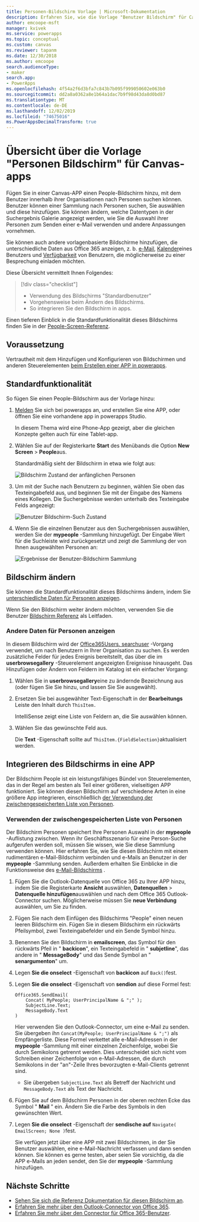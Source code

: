 ```yaml
---
title: Personen-Bildschirm Vorlage | Microsoft-Dokumentation
description: Erfahren Sie, wie die Vorlage "Benutzer Bildschirm" für Canvas-apps funktioniert und wie Sie den Bildschirm für Ihre eigenen Anwendungsfälle erweitern können.
author: emcoope-msft
manager: kvivek
ms.service: powerapps
ms.topic: conceptual
ms.custom: canvas
ms.reviewer: tapanm
ms.date: 12/30/2018
ms.author: emcoope
search.audienceType:
- maker
search.app:
- PowerApps
ms.openlocfilehash: 4f54a2f6d3bfa7c843b7b095f999050602e063b0
ms.sourcegitcommit: dd2a8a0362a8e1b64a1dac7b9f98d43da8d0bd87
ms.translationtype: MT
ms.contentlocale: de-DE
ms.lasthandoff: 12/02/2019
ms.locfileid: "74675016"
ms.PowerAppsDecimalTransform: true
---
```

# <a name="overview-of-the-people-screen-template-for-canvas-apps"></a>Übersicht über die Vorlage "Personen Bildschirm" für Canvas-apps

Fügen Sie in einer Canvas-APP einen People-Bildschirm hinzu, mit dem Benutzer innerhalb ihrer Organisationen nach Personen suchen können. Benutzer können einer Sammlung nach Personen suchen, Sie auswählen und diese hinzufügen. Sie können ändern, welche Datentypen in der Suchergebnis Galerie angezeigt werden, wie Sie die Auswahl ihrer Personen zum Senden einer e-Mail verwenden und andere Anpassungen vornehmen.

Sie können auch andere vorlagenbasierte Bildschirme hinzufügen, die unterschiedliche Daten aus Office 365 anzeigen, z. b. [e-Mail](email-screen-overview.md), [Kalender](calendar-screen-overview.md)eines Benutzers und [Verfügbarkeit](meeting-screen-overview.md) von Benutzern, die möglicherweise zu einer Besprechung einladen möchten.

Diese Übersicht vermittelt Ihnen Folgendes:
> [!div class="checklist"]
> * Verwendung des Bildschirms "Standardbenutzer"
> * Vorgehensweise beim Ändern des Bildschirms.
> * So integrieren Sie den Bildschirm in apps.

Einen tieferen Einblick in die Standardfunktionalität dieses Bildschirms finden Sie in der [People-Screen-Referenz](people-screen-reference.md).

## <a name="prerequisite"></a>Voraussetzung

Vertrautheit mit dem Hinzufügen und Konfigurieren von Bildschirmen und anderen Steuerelementen [beim Erstellen einer APP in powerapps](../data-platform-create-app-scratch.md).

## <a name="default-functionality"></a>Standardfunktionalität

So fügen Sie einen People-Bildschirm aus der Vorlage hinzu:

1. [Melden](https://make.powerapps.com?utm_source=padocs&utm_medium=linkinadoc&utm_campaign=referralsfromdoc) Sie sich bei powerapps an, und erstellen Sie eine APP, oder öffnen Sie eine vorhandene app in powerapps Studio.

    In diesem Thema wird eine Phone-App gezeigt, aber die gleichen Konzepte gelten auch für eine Tablet-app.

1. Wählen Sie auf der Registerkarte **Start** des Menübands die Option **New Screen** > **People**aus.

    Standardmäßig sieht der Bildschirm in etwa wie folgt aus:

    ![Bildschirm Zustand der anfänglichen Personen](media/people-screen/people-screen-empty.png)

1. Um mit der Suche nach Benutzern zu beginnen, wählen Sie oben das Texteingabefeld aus, und beginnen Sie mit der Eingabe des Namens eines Kollegen. Die Suchergebnisse werden unterhalb des Texteingabe Felds angezeigt:

    ![Benutzer Bildschirm-Such Zustand](media/people-screen/people-browse-gall-full.png)

1. Wenn Sie die einzelnen Benutzer aus den Suchergebnissen auswählen, werden Sie der **mypeople** -Sammlung hinzugefügt. Der Eingabe Wert für die Suchleiste wird zurückgesetzt und zeigt die Sammlung der von Ihnen ausgewählten Personen an:

    ![Ergebnisse der Benutzer-Bildschirm Sammlung](media/people-screen/people-people-gall-full.png)

## <a name="modify-the-screen"></a>Bildschirm ändern

Sie können die Standardfunktionalität dieses Bildschirms ändern, indem Sie [unterschiedliche Daten für Personen anzeigen](people-screen-overview.md#show-different-data-for-people).

Wenn Sie den Bildschirm weiter ändern möchten, verwenden Sie die Benutzer [Bildschirm Referenz](./people-screen-reference.md) als Leitfaden.

### <a name="show-different-data-for-people"></a>Andere Daten für Personen anzeigen

In diesem Bildschirm wird der [Office365Users. searchuser](https://docs.microsoft.com/connectors/office365users/#searchuser) -Vorgang verwendet, um nach Benutzern in Ihrer Organisation zu suchen. Es werden zusätzliche Felder für jedes Ereignis bereitstellt, das über die im **userbrowsegallery** -Steuerelement angezeigten Ereignisse hinausgeht. Das Hinzufügen oder Ändern von Feldern im Katalog ist ein einfacher Vorgang:

1. Wählen Sie in **userbrowsegallery**eine zu ändernde Bezeichnung aus (oder fügen Sie Sie hinzu, und lassen Sie Sie ausgewählt).

1. Ersetzen Sie bei ausgewählter Text-Eigenschaft in der **Bearbeitungs** Leiste den Inhalt durch `ThisItem.`

    IntelliSense zeigt eine Liste von Feldern an, die Sie auswählen können.

1. Wählen Sie das gewünschte Feld aus.

    Die **Text** -Eigenschaft sollte auf `ThisItem.{FieldSelection}`aktualisiert werden.

## <a name="integrate-the-screen-into-an-app"></a>Integrieren des Bildschirms in eine APP

Der Bildschirm People ist ein leistungsfähiges Bündel von Steuerelementen, das in der Regel am besten als Teil einer größeren, vielseitigen APP funktioniert. Sie können diesen Bildschirm auf verschiedene Arten in eine größere App integrieren, einschließlich [der Verwendung der zwischengespeicherten Liste von Personen](people-screen-overview.md#use-your-cached-list-of-people).

### <a name="use-your-cached-list-of-people"></a>Verwenden der zwischengespeicherten Liste von Personen

Der Bildschirm Personen speichert Ihre Personen Auswahl in der **mypeople** -Auflistung zwischen. Wenn ihr Geschäftsszenario für eine Person-Suche aufgerufen werden soll, müssen Sie wissen, wie Sie diese Sammlung verwenden können. Hier erfahren Sie, wie Sie diesen Bildschirm mit einem rudimentären e-Mail-Bildschirm verbinden und e-Mails an Benutzer in der **mypeople** -Sammlung senden. Außerdem erhalten Sie Einblicke in die Funktionsweise des [e-Mail-Bildschirms](./email-screen-overview.md) .

1. Fügen Sie die Outlook-Datenquelle von Office 365 zu Ihrer APP hinzu, indem Sie die Registerkarte **Ansicht** auswählen, **Datenquellen** > **Datenquelle hinzufügen**auswählen und nach dem Office 365 Outlook-Connector suchen. Möglicherweise müssen Sie **neue Verbindung** auswählen, um Sie zu finden.
1. Fügen Sie nach dem Einfügen des Bildschirms "People" einen neuen leeren Bildschirm ein. Fügen Sie in diesem Bildschirm ein rückwärts Pfeilsymbol, zwei Texteingabefelder und ein Sende Symbol hinzu.
1. Benennen Sie den Bildschirm in **emailscreen**, das Symbol für den rückwärts Pfeil in " **backicon**", ein Texteingabefeld in " **subjetline**", das andere in " **MessageBody**" und das Sende Symbol an " **senargumenton**" um.
1. Legen **Sie die onselect** -Eigenschaft von **backicon** auf `Back()`fest.
1. Legen **Sie die onselect** -Eigenschaft von **sendion** auf diese Formel fest:

    ```powerapps-comma
    Office365.SendEmail( 
        Concat( MyPeople; UserPrincipalName & ";" ); 
        SubjectLine.Text; 
        MessageBody.Text 
    )
    ```
    
    Hier verwenden Sie den Outlook-Connector, um eine e-Mail zu senden. Sie übergeben ihn `Concat(MyPeople; UserPrincipalName & ";")` als Empfängerliste. Diese Formel verkettet alle e-Mail-Adressen in der **mypeople** -Sammlung mit einer einzelnen Zeichenfolge, wobei Sie durch Semikolons getrennt werden. Dies unterscheidet sich nicht vom Schreiben einer Zeichenfolge von e-Mail-Adressen, die durch Semikolons in der "an"-Zeile Ihres bevorzugten e-Mail-Clients getrennt sind.
    * Sie übergeben `SubjectLine.Text` als Betreff der Nachricht und `MessageBody.Text` als Text der Nachricht.
1. Fügen Sie auf dem Bildschirm Personen in der oberen rechten Ecke das Symbol " **Mail** " ein.
   Ändern Sie die Farbe des Symbols in den gewünschten Wert.
1. Legen **Sie die onselect** -Eigenschaft der **sendische auf** `Navigate( EmailScreen; None )`fest.

    Sie verfügen jetzt über eine APP mit zwei Bildschirmen, in der Sie Benutzer auswählen, eine e-Mail-Nachricht verfassen und dann senden können. Sie können es gerne testen, aber seien Sie vorsichtig, da die APP e-Mails an jeden sendet, den Sie der **mypeople** -Sammlung hinzufügen.

## <a name="next-steps"></a>Nächste Schritte

* [Sehen Sie sich die Referenz Dokumentation für diesen Bildschirm an](./people-screen-reference.md).
* [Erfahren Sie mehr über den Outlook-Connector von Office 365](../connections/connection-office365-outlook.md).
* [Erfahren Sie mehr über den Connector für Office 365-Benutzer](../connections/connection-office365-users.md).
